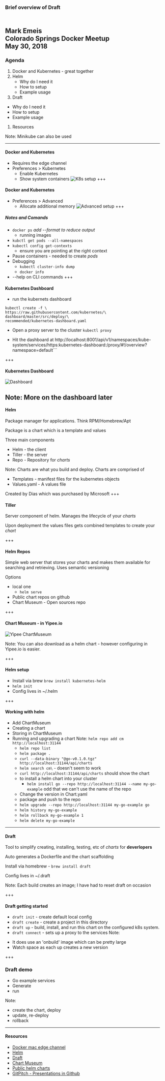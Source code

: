### Brief overview of Draft

<br/>Mark Emeis
<br/>Colorado Springs Docker Meetup
<br/>May 30, 2018
---
### Agenda
1. Docker and Kubernetes - great together 
1. Helm 
   * Why do I need it
   * How to setup
   * Example usage
1.  Draft
   * Why do I need it
   * How to setup
   * Example usage
1. Resources

Note:   Minikube can also be used

---
#### Docker and Kubernetes
* Requires the edge channel 
* Preferences > Kubernetes
   * Enable Kubernetes
   * Show system containers 
![K8s setup](images/docker-config-k8s.png)
+++
#### Docker and Kubernetes
* Preferences > Advanced
   * Allocate additional memory 
![Advanced setup](images/docker-config-adv.png)
+++
##### Notes and Comands
* `docker ps`   _add --format to reduce output_
   * running images
* `kubctl get pods --all-namespaces` 
* `kubectl config get-contexts`
   * ensure you are pointing at the right context
* Pause containers - needed to create _pods_
* Debugging
   * `kubectl cluster-info dump`
   * `docker info`
* --help on CLI commands
+++
#### Kubernetes Dashboard
* run the kubernets dashboard <br/>
```
kubectl create -f \
https://raw.githubusercontent.com/kubernetes/\
dashboard/master/src/deploy/\
recommended/kubernetes-dashboard.yaml
```

* Open a proxy server to the cluster `kubectl proxy`

* Hit the dashboard at http://localhost:8001/api/v1/namespaces/kube-system/services/https:kubernetes-dashboard:/proxy/#!/overview?namespace=default```

+++
#### Kubernetes Dashboard
![Dashboard](images/k8s-dashboard.png)

Note: More on the dashboard later
---
#### Helm
Package manager for applications.  Think RPM/Homebrew/Apt

Package is a chart which is a template and values

Three main components
- Helm - the client
- Tiller - the server
- Repo - Repository for _charts_ 

Note: Charts are what you build and deploy.  Charts are comprised of 
- Templates - manifest files for the kubernetes objects
- Values.yaml - A values file

Created by Dias which was purchased by Microsoft
+++
#### Tiller 
Server component of helm.  Manages the lifecycle of your _charts_

Upon deployment the values files gets combined templates to create your _chart_

+++
#### Helm Repos
Simple web server that stores your charts and makes them available for searching and retrieving.  Uses semantic versioning 

Options
* local one
   * `helm serve` 
* Public chart repos on github
* Chart Museum - Open sources repo

+++
#### Chart Museum - in Yipee.io

![Yipee ChartMuseum](images/yipee-chart-museum.png)

Note: You can also download as a helm chart - however configuring in Yipee.io is easier.

+++
#### Helm setup 
* Install via brew `brew install kubernetes-helm`
* `helm init`
* Config lives in ~/.helm

+++
#### Working with helm
* Add ChartMuseum
* Creating a chart
* Storing in ChartMuseum
* Running and upgrading a chart
Note:
```helm repo add cm http://localhost:31144```
   - ```helm repo list```
   - ```helm package .```
   - ```curl --data-binary "@go-v0.1.0.tgz" http://localhost:31144/api/charts```
   - ```helm search cm\``` - doesn't seem to work
   - ```curl http://localhost:31144/api/charts``` should show the chart
   - to install a helm chart into your cluster
      - ```helm install go --repo http://localhost:31144 --name my-go-example``` odd that we can't use the name of the repo 
   - Change the version in Chart.yaml
   - package and push to the repo
   - ```helm upgrade --repo http://localhost:31144 my-go-example go```
   - ```helm history my-go-example```
   - ```helm rollback my-go-example 1```
   - ```helm delete my-go-example```
---
#### Draft
Tool to simplify creating, installing, testing, etc of _charts_ for **deverlopers**

Auto generates a Dockerfile and the chart scaffolding

Install via homebrew - 
`brew install draft` 

Config lives in ~/.draft

Note:
Each build creates an image; 
I have had to reset draft on occasion

+++
#### Draft getting started
* `draft init` - create default local config
* `draft create` - create a project in this directory
* `draft up` - build, install, and run this chart on the configured k8s system.
* `draft connect` - sets up a proxy to the services
Note: 
- It does use an 'onbuild' image which can be pretty large
- Watch space as each up creates a new version

+++ 
### Draft demo
* Go example services
* Generate
* run 

Note: 
- create the chart, deploy
- update, re-deploy
- rollback
---
#### Resources
* [Docker mac edge channel](https://docs.docker.com/docker-for-mac/edge-release-notes/)
* [Helm](https://helm.sh/)
* [Draft](https://github.com/Azure/draft)
* [Chart Museum](https://github.com/kubernetes-helm/chartmuseum)
* [Public helm charts](https://github.com/kubernetes/charts)
* [GitPitch - Presentations in Github](https://gitpitch.com)
